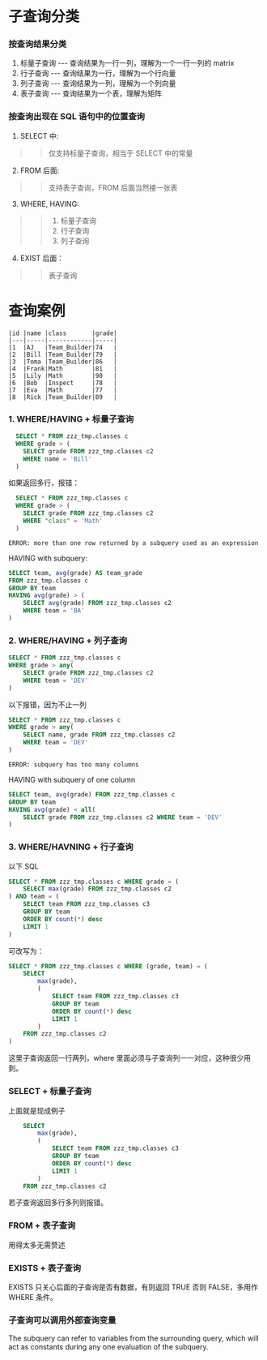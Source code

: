 
# 子查询分类
### 按查询结果分类
1. 标量子查询 --- 查询结果为一行一列，理解为一个一行一列的 matrix
2. 行子查询 --- 查询结果为一行，理解为一个行向量
3. 列子查询 --- 查询结果为一列，理解为一个列向量
4. 表子查询 --- 查询结果为一个表，理解为矩阵
### 按查询出现在 SQL 语句中的位置查询
1. SELECT 中:
>> 仅支持标量子查询，相当于 SELECT 中的常量
2. FROM 后面:
>>  支持表子查询，FROM 后面当然接一张表
3. WHERE, HAVING:
>> 1. 标量子查询
>> 2. 行子查询
>> 3. 列子查询
4. EXIST 后面：
>> 表子查询

# 查询案例
```
|id |name |class       |grade|
|---|-----|------------|-----|
|1  |AJ   |Team_Builder|74   |
|2  |Bill |Team_Builder|79   |
|3  |Toma |Team_Builder|86   |
|4  |Frank|Math        |81   |
|5  |Lily |Math        |90   |
|6  |Bob  |Inspect     |78   |
|7  |Eva  |Math        |77   |
|8  |Rick |Team_Builder|89   |

```
### 1. WHERE/HAVING + 标量子查询
```sql
  SELECT * FROM zzz_tmp.classes c 
  WHERE grade > (
    SELECT grade FROM zzz_tmp.classes c2 
    WHERE name = 'Bill'
  )
```
如果返回多行，报错：
```sql
  SELECT * FROM zzz_tmp.classes c 
  WHERE grade > (
    SELECT grade FROM zzz_tmp.classes c2 
    WHERE "class" = 'Math'
  )
```
```
ERROR: more than one row returned by a subquery used as an expression
```
HAVING with subquery:
```sql
SELECT team, avg(grade) AS team_grade 
FROM zzz_tmp.classes c 
GROUP BY team 
HAVING avg(grade) > (
	SELECT avg(grade) FROM zzz_tmp.classes c2 
	WHERE team = 'BA'
)
```
### 2. WHERE/HAVING + 列子查询
```sql
SELECT * FROM zzz_tmp.classes c 
WHERE grade > any(
	SELECT grade FROM zzz_tmp.classes c2 
	WHERE team = 'DEV'
)
```
以下报错，因为不止一列
```sql
SELECT * FROM zzz_tmp.classes c 
WHERE grade > any(
	SELECT name, grade FROM zzz_tmp.classes c2 
	WHERE team = 'DEV'
)
```
```
ERROR: subquery has too many columns
```
HAVING with subquery of one column
```sql
SELECT team, avg(grade) FROM zzz_tmp.classes c 
GROUP BY team
HAVING avg(grade) < all(
	SELECT grade FROM zzz_tmp.classes c2 WHERE team = 'DEV'
)
```

### 3. WHERE/HAVNING + 行子查询
以下 SQL
```sql
SELECT * FROM zzz_tmp.classes c WHERE grade = (
	SELECT max(grade) FROM zzz_tmp.classes c2 
) AND team = (
	SELECT team FROM zzz_tmp.classes c3 
	GROUP BY team 
	ORDER BY count(*) desc
	LIMIT 1
) 
```
可改写为：
```sql
SELECT * FROM zzz_tmp.classes c WHERE (grade, team) = (
	SELECT 
		max(grade),
		(
			SELECT team FROM zzz_tmp.classes c3 
			GROUP BY team 
			ORDER BY count(*) desc
			LIMIT 1
		) 
	FROM zzz_tmp.classes c2 
)
```
这里子查询返回一行两列，where 里面必须与子查询列一一对应，这种很少用到。
### SELECT + 标量子查询
上面就是现成例子
```sql
	SELECT 
		max(grade),
		(
			SELECT team FROM zzz_tmp.classes c3 
			GROUP BY team 
			ORDER BY count(*) desc
			LIMIT 1
		) 
	FROM zzz_tmp.classes c2 
```
若子查询返回多行多列则报错。
### FROM + 表子查询
用得太多无需赘述

### EXISTS + 表子查询
EXISTS 只关心后面的子查询是否有数据，有则返回 TRUE 否则 FALSE，多用作 WHERE 条件。

### 子查询可以调用外部查询变量
The subquery can refer to variables from the surrounding query, which will act as constants during any one evaluation of the subquery.
